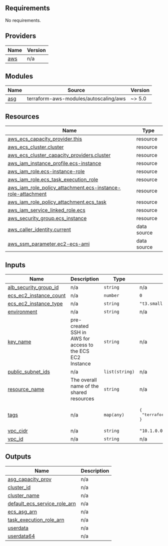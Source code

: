 <!-- BEGIN_TF_DOCS -->
## Requirements

No requirements.

## Providers

| Name | Version |
|------|---------|
| <a name="provider_aws"></a> [aws](#provider\_aws) | n/a |

## Modules

| Name | Source | Version |
|------|--------|---------|
| <a name="module_asg"></a> [asg](#module\_asg) | terraform-aws-modules/autoscaling/aws | ~> 5.0 |

## Resources

| Name | Type |
|------|------|
| [aws_ecs_capacity_provider.this](https://registry.terraform.io/providers/hashicorp/aws/latest/docs/resources/ecs_capacity_provider) | resource |
| [aws_ecs_cluster.cluster](https://registry.terraform.io/providers/hashicorp/aws/latest/docs/resources/ecs_cluster) | resource |
| [aws_ecs_cluster_capacity_providers.cluster](https://registry.terraform.io/providers/hashicorp/aws/latest/docs/resources/ecs_cluster_capacity_providers) | resource |
| [aws_iam_instance_profile.ecs-instance](https://registry.terraform.io/providers/hashicorp/aws/latest/docs/resources/iam_instance_profile) | resource |
| [aws_iam_role.ecs-instance-role](https://registry.terraform.io/providers/hashicorp/aws/latest/docs/resources/iam_role) | resource |
| [aws_iam_role.ecs_task_execution_role](https://registry.terraform.io/providers/hashicorp/aws/latest/docs/resources/iam_role) | resource |
| [aws_iam_role_policy_attachment.ecs-instance-role-attachment](https://registry.terraform.io/providers/hashicorp/aws/latest/docs/resources/iam_role_policy_attachment) | resource |
| [aws_iam_role_policy_attachment.ecs_task](https://registry.terraform.io/providers/hashicorp/aws/latest/docs/resources/iam_role_policy_attachment) | resource |
| [aws_iam_service_linked_role.ecs](https://registry.terraform.io/providers/hashicorp/aws/latest/docs/resources/iam_service_linked_role) | resource |
| [aws_security_group.ecs_instance](https://registry.terraform.io/providers/hashicorp/aws/latest/docs/resources/security_group) | resource |
| [aws_caller_identity.current](https://registry.terraform.io/providers/hashicorp/aws/latest/docs/data-sources/caller_identity) | data source |
| [aws_ssm_parameter.ec2-ecs-ami](https://registry.terraform.io/providers/hashicorp/aws/latest/docs/data-sources/ssm_parameter) | data source |

## Inputs

| Name | Description | Type | Default | Required |
|------|-------------|------|---------|:--------:|
| <a name="input_alb_security_group_id"></a> [alb\_security\_group\_id](#input\_alb\_security\_group\_id) | n/a | `string` | n/a | yes |
| <a name="input_ecs_ec2_instance_count"></a> [ecs\_ec2\_instance\_count](#input\_ecs\_ec2\_instance\_count) | n/a | `number` | `0` | no |
| <a name="input_ecs_ec2_instance_type"></a> [ecs\_ec2\_instance\_type](#input\_ecs\_ec2\_instance\_type) | n/a | `string` | `"t3.small"` | no |
| <a name="input_environment"></a> [environment](#input\_environment) | n/a | `string` | n/a | yes |
| <a name="input_key_name"></a> [key\_name](#input\_key\_name) | pre-created SSH in AWS for access to the ECS EC2 Instance | `string` | n/a | yes |
| <a name="input_public_subnet_ids"></a> [public\_subnet\_ids](#input\_public\_subnet\_ids) | n/a | `list(string)` | n/a | yes |
| <a name="input_resource_name"></a> [resource\_name](#input\_resource\_name) | The overall name of the shared resources | `string` | n/a | yes |
| <a name="input_tags"></a> [tags](#input\_tags) | n/a | `map(any)` | <pre>{<br/>  "terraform_managed": "true"<br/>}</pre> | no |
| <a name="input_vpc_cidr"></a> [vpc\_cidr](#input\_vpc\_cidr) | n/a | `string` | `"10.1.0.0/16"` | no |
| <a name="input_vpc_id"></a> [vpc\_id](#input\_vpc\_id) | n/a | `string` | n/a | yes |

## Outputs

| Name | Description |
|------|-------------|
| <a name="output_asg_capacity_prov"></a> [asg\_capacity\_prov](#output\_asg\_capacity\_prov) | n/a |
| <a name="output_cluster_id"></a> [cluster\_id](#output\_cluster\_id) | n/a |
| <a name="output_cluster_name"></a> [cluster\_name](#output\_cluster\_name) | n/a |
| <a name="output_default_ecs_service_role_arn"></a> [default\_ecs\_service\_role\_arn](#output\_default\_ecs\_service\_role\_arn) | n/a |
| <a name="output_ecs_asg_arn"></a> [ecs\_asg\_arn](#output\_ecs\_asg\_arn) | n/a |
| <a name="output_task_execution_role_arn"></a> [task\_execution\_role\_arn](#output\_task\_execution\_role\_arn) | n/a |
| <a name="output_userdata"></a> [userdata](#output\_userdata) | n/a |
| <a name="output_userdata64"></a> [userdata64](#output\_userdata64) | n/a |
<!-- END_TF_DOCS -->    